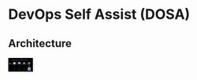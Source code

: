 # DevOps Self Assist (DOSA)

## Architecture
<img width="10%" height="10%" src="./DOSA_Architecture.png" alt="DOSA Architecture"/>
